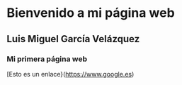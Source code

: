 # Bienvenido a mi página web
## Luis Miguel García Velázquez
### Mi primera página web
[Esto es un enlace}(https://www.google.es)
